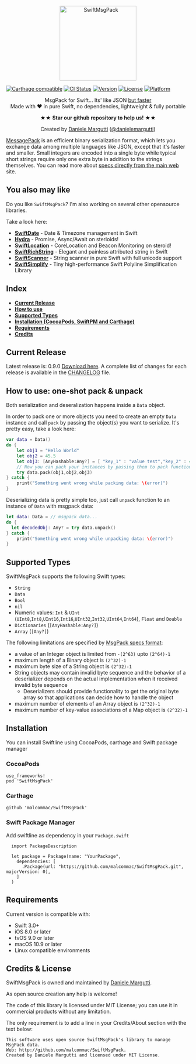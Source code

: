 <p align="center" >
  <img src="https://raw.githubusercontent.com/malcommac/SwiftMsgPack/develop/logo.png" width=210px height=204px alt="SwiftMsgPack" title="SwiftMsgPack">
</p>

[![Carthage compatible](https://img.shields.io/badge/Carthage-compatible-4BC51D.svg?style=flat)](https://github.com/Carthage/Carthage) [![CI Status](https://travis-ci.org/malcommac/SwiftMsgPack.svg)](https://travis-ci.org/malcommac/SwiftMsgPack) [![Version](https://img.shields.io/cocoapods/v/SwiftMsgPack.svg?style=flat)](http://cocoadocs.org/docsets/SwiftMsgPack) [![License](https://img.shields.io/cocoapods/l/SwiftMsgPack.svg?style=flat)](http://cocoadocs.org/docsets/SwiftMsgPack) [![Platform](https://img.shields.io/cocoapods/p/SwiftMsgPack.svg?style=flat)](http://cocoadocs.org/docsets/SwiftMsgPack)

<p align="center" >MsgPack for Swift... Its' like JSON <a href="http://theburningmonk.com/2011/12/performance-test-binary-serializers-part-ii/"> but faster</a><br/>
Made with ♥ in pure Swift, no dependencies, lightweight & fully portable
<p/>
<p align="center" >★★ <b>Star our github repository to help us!</b> ★★</p>
<p align="center" >Created by <a href="http://www.danielemargutti.com">Daniele Margutti</a> (<a href="http://www.twitter.com/danielemargutti">@danielemargutti</a>)</p>

[MessagePack](http://msgpack.org/) is an efficient binary serialization format, which lets you exchange data among multiple languages like JSON, except that it's faster and smaller. Small integers are encoded into a single byte while typical short strings require only one extra byte in addition to the strings themselves.
You can read more about [specs directly from the main web](https://github.com/msgpack/msgpack/blob/master/spec.md) site.

## You also may like

Do you like `SwiftMsgPack`? I'm also working on several other opensource libraries.

Take a look here:

* **[SwiftDate](https://github.com/malcommac/SwiftDate)** - Date & Timezone management in Swift
* **[Hydra](https://github.com/malcommac/Hydra)** - Promise, Async/Await on sterioids!
* **[SwiftLocation](https://github.com/malcommac/SwiftLocation)** - CoreLocation and Beacon Monitoring on steroid!
* **[SwiftRichString](https://github.com/malcommac/SwiftRichString)** - Elegant and painless attributed string in Swift
* **[SwiftScanner](https://github.com/malcommac/SwiftScanner)** - String scanner in pure Swift with full unicode support
* **[SwiftSimplify](https://github.com/malcommac/SwiftSimplify)** - Tiny high-performance Swift Polyline Simplification Library

## Index
* **[Current Release](#release)**
* **[How to use](#howto)**
* **[Supported Types](#supportedtypes)**
* **[Installation (CocoaPods, SwiftPM and Carthage)](#installation)**
* **[Requirements](#requirements)**
* **[Credits](#credits)**

<a name="release" />

## Current Release

Latest release is: 0.9.0 [Download here](https://github.com/malcommac/SwiftMsgPack/releases/tag/0.9.0).
A complete list of changes for each release is available in the [CHANGELOG](CHANGELOG.md) file.

<a name="howto" />

## How to use: one-shot pack & unpack

Both serialization and deseralization happens inside a `Data` object.

In order to pack one or more objects you need to create an empty `Data` instance and call `pack` by passing the object(s) you want to serialize.
It's pretty easy, take a look here:

```swift
var data = Data()
do {
	let obj1 = "Hello World"
	let obj2 = 45.5
	let obj3: [AnyHashable:Any?] = [ "key_1" : "value test","key_2" : 4,"key_3" : true, otherHashableKey: "value1"]
	// Now you can pack your instances by passing them to pack function
	try data.pack(obj1,obj2,obj3)
} catch {
	print("Something went wrong while packing data: \(error)")	
}
```
Deserializing data is pretty simple too, just call `unpack` function to an instance of `Data` with msgpack data:

```swift
let data: Data = // msgpack data...
do {
  let decodedObj: Any? = try data.unpack()
} catch {
	print("Something went wrong while unpacking data: \(error)")	
}
```

<a name="supportedtypes" />

## Supported Types

SwiftMsgPack supports the following Swift types:
- `String`
- `Data`
- `Bool`
- `nil`
- Numeric values: `Int` & `UInt` (`UInt8`,`Int8`,`UInt16`,`Int16`,`UInt32`,`Int32`,`UInt64`,`Int64`), `Float` and `Double`
- `Dictionaries` (`[AnyHashable:Any?]`)
- `Array` (`[Any?]`)

The following limitations are specified by [MsgPack specs format](https://github.com/msgpack/msgpack/blob/master/spec.md#types-limitation):

* a value of an Integer object is limited from `-(2^63)` upto `(2^64)-1`
* maximum length of a Binary object is `(2^32)-1`
* maximum byte size of a String object is `(2^32)-1`
* String objects may contain invalid byte sequence and the behavior of a deserializer depends on the actual implementation when it received invalid byte sequence
    * Deserializers should provide functionality to get the original byte array so that applications can decide how to handle the object
* maximum number of elements of an Array object is `(2^32)-1`
* maximum number of key-value associations of a Map object is `(2^32)-1`

<a name="installation" />

## Installation
You can install Swiftline using CocoaPods, carthage and Swift package manager

### CocoaPods
    use_frameworks!
    pod 'SwiftMsgPack'

### Carthage
    github 'malcommac/SwiftMsgPack'

### Swift Package Manager
Add swiftline as dependency in your `Package.swift`

```
  import PackageDescription

  let package = Package(name: "YourPackage",
    dependencies: [
      .Package(url: "https://github.com/malcommac/SwiftMsgPack.git", majorVersion: 0),
    ]
  )
```

<a name="requirements" />

## Requirements

Current version is compatible with:

* Swift 3.0+
* iOS 8.0 or later
* tvOS 9.0 or later
* macOS 10.9 or later
* Linux compatible environments

<a name="credits" />

## Credits & License
SwiftMsgPack is owned and maintained by [Daniele Margutti](http://www.danielemargutti.com/).

As open source creation any help is welcome!

The code of this library is licensed under MIT License; you can use it in commercial products without any limitation.

The only requirement is to add a line in your Credits/About section with the text below:

```
This software uses open source SwiftMsgPack's library to manage MsgPack data.
Web: http://github.com/malcommac/SwiftMsgPack.
Created by Daniele Margutti and licensed under MIT License.
```

